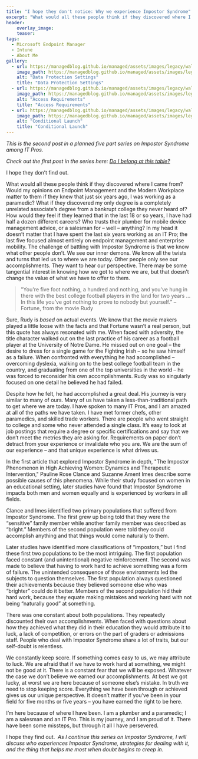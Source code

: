 ```yaml
---
title: "I hope they don't notice: Why we experience Impostor Syndrome"
excerpt: "What would all these people think if they discovered where I came from? Would my opinions on Endpoint Management and the Modern Workplace matter to them if they knew that just six years ago, I was working as a paramedic?"
header:
    overlay_image:
    teaser:
tags:
  - Microsoft Endpoint Manager
  - Intune
  - About Me
gallery:
  - url: https://managedblog.github.io/managed/assets/images/legacy/walkthrough/13-data-protection_orig.png
    image_path: https://managedblog.github.io/managed/assets/images/legacy/walkthrough/13-data-protection_th.png
    alt: "Data Protection Settings"
    title: "Data Protection Settings"
  - url: https://managedblog.github.io/managed/assets/images/legacy/walkthrough/14-access-reqs_orig.png
    image_path: https://managedblog.github.io/managed/assets/images/legacy/walkthrough/14-access-reqs_th.png
    alt: "Access Requirements"
    title: "Access Requirements"
  - url: https://managedblog.github.io/managed/assets/images/legacy/walkthrough/15-conditional-launch.png
    image_path: https://managedblog.github.io/managed/assets/images/legacy/walkthrough/15-conditional-th.png
    alt: "Conditional Launch"
    title: "Conditional Launch"
---
```


_This is the second post in a planned five part series on Impostor Syndrome among IT Pros._

_Check out the first post in the series here: [Do I belong at this table?](https://www.modernendpoint.com/managed/do-i-belong-at-this-table)_

I hope they don’t find out.

What would all these people think if they discovered where I came from? Would my opinions on Endpoint Management and the Modern Workplace matter to them if they knew that just six years ago, I was working as a paramedic? What if they discovered my only degree is a completely unrelated associate’s degree from a bankrupt college they never heard of? How would they feel if they learned that in the last 18 or so years, I have had half a dozen different careers? Who trusts their plumber for mobile device management advice, or a salesman for – well – anything?
​
In my head it doesn’t matter that I have spent the last six years working as an IT Pro; the last five focused almost entirely on endpoint management and enterprise mobility. The challenge of battling with Impostor Syndrome is that we know what other people don’t. We see our inner demons. We know all the twists and turns that led us to where we are today. Other people only see our accomplishments. They want to hear our perspective. There may be some tangential interest in knowing how we got to where we are, but that doesn’t change the value of what we have to offer to them.

>"You're five foot nothing, a hundred and nothing, and you've hung in there with the best college football players in the land for two years … In this life you’ve got nothing to prove to nobody but yourself.” – Fortune, from the movie Rudy

Sure, Rudy is _based_ on actual events. We know that the movie makers played a little loose with the facts and that Fortune wasn’t a real person, but this quote has always resonated with me. When faced with adversity, the title character walked out on the last practice of his career as a football player at the University of Notre Dame. He missed out on one goal – the desire to dress for a single game for the Fighting Irish – so he saw himself as a failure. When confronted with everything he had accomplished – overcoming dyslexia, walking on to the best college football team in the country, and graduating from one of the top universities in the world – he was forced to reconsider his own accomplishments. Rudy was so singularly focused on one detail he believed he had failed.

Despite how he felt, he had accomplished a great deal. His journey is very similar to many of ours. Many of us have taken a less-than-traditional path to get where we are today. I have spoken to many IT Pros, and I am amazed at all of the paths we have taken. I have met former chefs, other paramedics, and skilled trade workers. There are people who went straight to college and some who never attended a single class. It’s easy to look at job postings that require a degree or specific certifications and say that we don’t meet the metrics they are asking for. Requirements on paper don’t detract from your experience or invalidate who you are. We are the sum of our experience – and that unique experience is what drives us.

In the first article that explored Impostor Syndrome in depth, "The Impostor Phenomenon in High Achieving Women: Dynamics and Therapeutic Intervention," Pauline Rose Clance and Suzanne Ament Imes describe some possible causes of this phenomena. While their study focused on women in an educational setting, later studies have found that Impostor Syndrome impacts both men and women equally and is experienced by workers in all fields.

Clance and Imes identified two primary populations that suffered from Impostor Syndrome. The first grew up being told that they were the “sensitive” family member while another family member was described as “bright.” Members of the second population were told they could accomplish anything and that things would come naturally to them.

Later studies have identified more classifications of “impostors,” but I find these first two populations to be the most intriguing. The first population faced constant (and unintentional) negative reinforcement. The second was made to believe that having to work hard to achieve something was a form of failure. The unintended consequence of those environments led the subjects to question themselves. The first population always questioned their achievements because they believed someone else who was “brighter” could do it better. Members of the second population hid their hard work, because they equate making mistakes and working hard with not being “naturally good” at something.

There was one constant about both populations. They repeatedly discounted their own accomplishments. When faced with questions about how they achieved what they did in their education they would attribute it to luck, a lack of competition, or errors on the part of graders or admissions staff. People who deal with Impostor Syndrome share a lot of traits, but our self-doubt is relentless.

We constantly keep score. If something comes easy to us, we may attribute to luck. We are afraid that if we have to work hard at something, we might not be good at it. There is a constant fear that we will be exposed.  Whatever the case we don’t believe we earned our accomplishments. At best we got lucky, at worst we are here because of someone else’s mistake. In truth we need to stop keeping score. Everything we have been through or achieved gives us our unique perspective. It doesn’t matter if you’ve been in your field for five months or five years – you have earned the right to be here.

I’m here because of where I have been. I am a plumber and a paramedic; I am a salesman and an IT Pro. This is my journey, and I am proud of it. There have been some missteps, but through it all I have persevered.

I hope they find out.
​
_As I continue this series on Impostor Syndrome, I will discuss who experiences Impostor Syndrome, strategies for dealing with it, and the thing that helps me most when doubt begins to creep in._